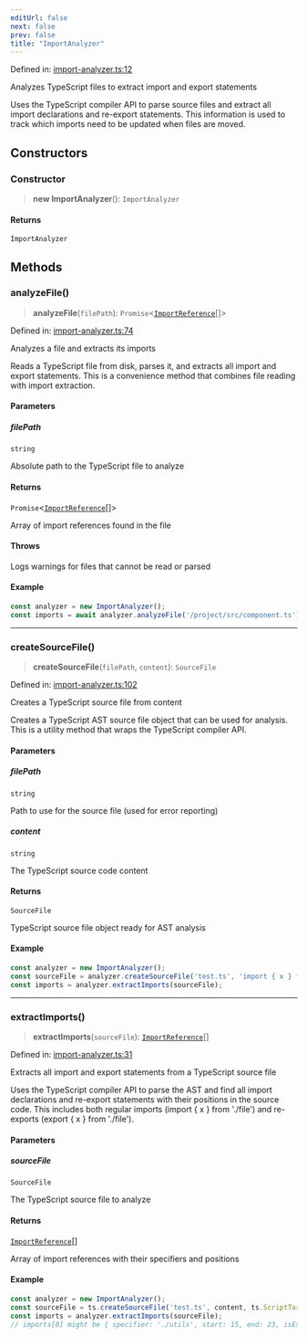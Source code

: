 ```yaml
---
editUrl: false
next: false
prev: false
title: "ImportAnalyzer"
---
```


Defined in: [import-analyzer.ts:12](https://github.com/SubtleTools/move-ts-file/blob/main/src/import-analyzer.ts#L12)

Analyzes TypeScript files to extract import and export statements

Uses the TypeScript compiler API to parse source files and extract all import
declarations and re-export statements. This information is used to track which
imports need to be updated when files are moved.

## Constructors

### Constructor

> **new ImportAnalyzer**(): `ImportAnalyzer`

#### Returns

`ImportAnalyzer`

## Methods

### analyzeFile()

> **analyzeFile**(`filePath`): `Promise`\<[`ImportReference`](/api/interfaces/importreference/)[]\>

Defined in: [import-analyzer.ts:74](https://github.com/SubtleTools/move-ts-file/blob/main/src/import-analyzer.ts#L74)

Analyzes a file and extracts its imports

Reads a TypeScript file from disk, parses it, and extracts all import
and export statements. This is a convenience method that combines file
reading with import extraction.

#### Parameters

##### filePath

`string`

Absolute path to the TypeScript file to analyze

#### Returns

`Promise`\<[`ImportReference`](/api/interfaces/importreference/)[]\>

Array of import references found in the file

#### Throws

Logs warnings for files that cannot be read or parsed

#### Example

```typescript
const analyzer = new ImportAnalyzer();
const imports = await analyzer.analyzeFile('/project/src/component.ts');
```

***

### createSourceFile()

> **createSourceFile**(`filePath`, `content`): `SourceFile`

Defined in: [import-analyzer.ts:102](https://github.com/SubtleTools/move-ts-file/blob/main/src/import-analyzer.ts#L102)

Creates a TypeScript source file from content

Creates a TypeScript AST source file object that can be used for analysis.
This is a utility method that wraps the TypeScript compiler API.

#### Parameters

##### filePath

`string`

Path to use for the source file (used for error reporting)

##### content

`string`

The TypeScript source code content

#### Returns

`SourceFile`

TypeScript source file object ready for AST analysis

#### Example

```typescript
const analyzer = new ImportAnalyzer();
const sourceFile = analyzer.createSourceFile('test.ts', 'import { x } from "./y";');
const imports = analyzer.extractImports(sourceFile);
```

***

### extractImports()

> **extractImports**(`sourceFile`): [`ImportReference`](/api/interfaces/importreference/)[]

Defined in: [import-analyzer.ts:31](https://github.com/SubtleTools/move-ts-file/blob/main/src/import-analyzer.ts#L31)

Extracts all import and export statements from a TypeScript source file

Uses the TypeScript compiler API to parse the AST and find all import declarations
and re-export statements with their positions in the source code. This includes
both regular imports (import { x } from './file') and re-exports (export { x } from './file').

#### Parameters

##### sourceFile

`SourceFile`

The TypeScript source file to analyze

#### Returns

[`ImportReference`](/api/interfaces/importreference/)[]

Array of import references with their specifiers and positions

#### Example

```typescript
const analyzer = new ImportAnalyzer();
const sourceFile = ts.createSourceFile('test.ts', content, ts.ScriptTarget.Latest);
const imports = analyzer.extractImports(sourceFile);
// imports[0] might be { specifier: './utils', start: 15, end: 23, isExport: false }
```
